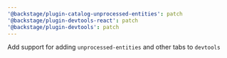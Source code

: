 ```yaml
---
'@backstage/plugin-catalog-unprocessed-entities': patch
'@backstage/plugin-devtools-react': patch
'@backstage/plugin-devtools': patch
---
```


Add support for adding `unprocessed-entities` and other tabs to `devtools`
